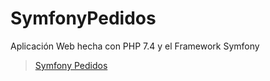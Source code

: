 # SymfonyPedidos
Aplicación Web hecha con PHP 7.4 y el Framework Symfony

<blockquote class="imgur-embed-pub" lang="en" data-id="a/d9kHgCU">
<a href="//imgur.com/a/d9kHgCU">Symfony Pedidos</a>
</blockquote>
<script async src="//s.imgur.com/min/embed.js" charset="utf-8"></script>
